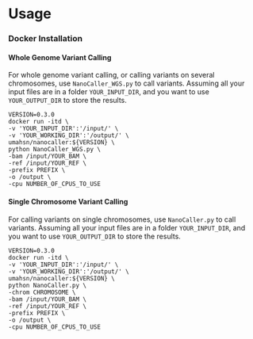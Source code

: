 # Usage

### Docker Installation
#### Whole Genome Variant Calling

For whole genome variant calling, or calling variants on several chromosomes, use `NanoCaller_WGS.py` to call variants. Assuming all your input files are in a folder `YOUR_INPUT_DIR`, and you want to use `YOUR_OUTPUT_DIR` to store the results. 
```
VERSION=0.3.0
docker run -itd \
-v 'YOUR_INPUT_DIR':'/input/' \
-v 'YOUR_WORKING_DIR':'/output/' \
umahsn/nanocaller:${VERSION} \
python NanoCaller_WGS.py \
-bam /input/YOUR_BAM \
-ref /input/YOUR_REF \
-prefix PREFIX \
-o /output \
-cpu NUMBER_OF_CPUS_TO_USE 
```

#### Single Chromosome Variant Calling

For calling variants on single chromosomes, use `NanoCaller.py` to call variants. Assuming all your input files are in a folder `YOUR_INPUT_DIR`, and you want to use `YOUR_OUTPUT_DIR` to store the results. 
```
VERSION=0.3.0
docker run -itd \
-v 'YOUR_INPUT_DIR':'/input/' \
-v 'YOUR_WORKING_DIR':'/output/' \
umahsn/nanocaller:${VERSION} \
python NanoCaller.py \
-chrom CHROMOSOME \
-bam /input/YOUR_BAM \
-ref /input/YOUR_REF \
-prefix PREFIX \
-o /output \
-cpu NUMBER_OF_CPUS_TO_USE 
```
